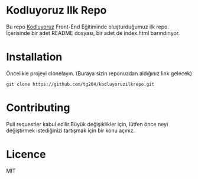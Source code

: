 # Kodluyoruz Ilk Repo

Bu repo [Kodluyoruz](https://www.kodluyoruz.org/) Front-End Eğitiminde oluşturduğumuz ilk repo. İçerisinde bir adet README dosyası, bir adet de index.html barındırıyor.




# Installation

Öncelikle projeyi clonelayın. (Buraya sizin reponuzdan aldığınız link gelecek)

```
git clone https://github.com/tg204/kodluyoruzilkrepo.git

```

# Contributing

Pull requestler kabul edilir.Büyük değişiklikler için, lütfen önce neyi değiştirmek istediğinizi tartışmak için bir konu açınız.

# Licence
MIT
